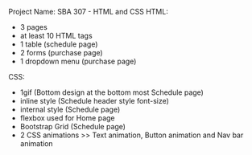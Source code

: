 Project Name: SBA 307 - HTML and CSS
HTML:
- 3 pages 
- at least 10 HTML tags
- 1 table (schedule page)
- 2 forms (purchase page)
- 1 dropdown menu (purchase page)

CSS:
- 1gif (Bottom design at the bottom most Schedule page)
- inline style (Schedule header style font-size)
- internal style (Schedule page)
- flexbox used for Home page
- Bootstrap Grid (Schedule page)
- 2 CSS animations    >> Text animation, Button animation and Nav bar animation